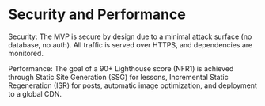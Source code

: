 # Security and Performance

Security: The MVP is secure by design due to a minimal attack surface (no database, no auth). All traffic is served over HTTPS, and dependencies are monitored.

Performance: The goal of a 90+ Lighthouse score (NFR1) is achieved through Static Site Generation (SSG) for lessons, Incremental Static Regeneration (ISR) for posts, automatic image optimization, and deployment to a global CDN.